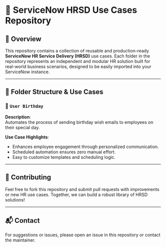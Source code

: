 # 📁 ServiceNow HRSD Use Cases Repository

## 📁 Overview

This repository contains a collection of reusable and production-ready **ServiceNow HR Service Delivery (HRSD)** use cases. Each folder in the repository represents an independent and modular HR solution built for real-world business scenarios, designed to be easily imported into your ServiceNow instance.

---

## 📂 Folder Structure & Use Cases

### 📁 `User Birthday`

**Description**:  
Automates the process of sending birthday wish emails to employees on their special day.

**Use Case Highlights**:
- Enhances employee engagement through personalized communication.
- Scheduled automation ensures zero manual effort.
- Easy to customize templates and scheduling logic.

---

## 🤝 Contributing

Feel free to fork this repository and submit pull requests with improvements or new HR use cases. Together, we can build a robust library of HRSD solutions!

---

## 📬 Contact

For suggestions or issues, please open an issue in this repository or contact the maintainer.
